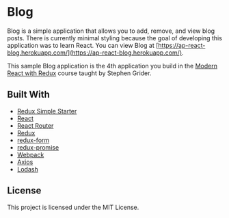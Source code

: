 # Blog

Blog is a simple application that allows you to add, remove, and view blog posts.  There is currently minimal styling because the goal of developing this application was to learn React.  You can view Blog at [https://ap-react-blog.herokuapp.com/](https://ap-react-blog.herokuapp.com/).

This sample Blog application is the 4th application you build in the [Modern React with Redux](https://www.udemy.com/react-redux/) course taught by Stephen Grider.

## Built With
* [Redux Simple Starter](https://github.com/StephenGrider/ReduxSimpleStarter)
* [React](https://github.com/facebook/react)
* [React Router](https://github.com/ReactTraining/react-router)
* [Redux](https://github.com/reduxjs/react-redux)
* [redux-form](https://github.com/erikras/redux-form)
* [redux-promise](https://travis-ci.org/redux-utilities/redux-promise)
* [Webpack](https://github.com/webpack/webpack)
* [Axios](https://github.com/axios/axios)
* [Lodash](https://github.com/lodash/lodash)

## License
This project is licensed under the MIT License.